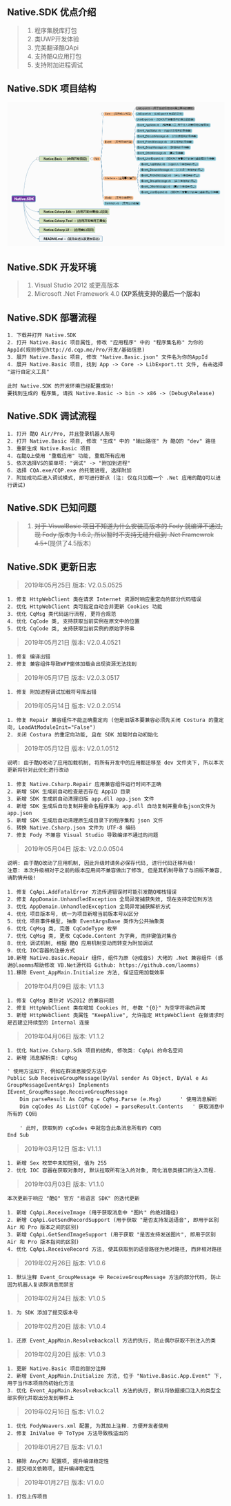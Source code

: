 ## Native.SDK 优点介绍

> 1. 程序集脱库打包
> 2. 类UWP开发体验
> 3. 完美翻译酷QApi
> 4. 支持酷Q应用打包
> 5. 支持附加进程调试

## Native.SDK 项目结构

![SDK结构](https://github.com/Jie2GG/Image/blob/master/NativeSDK(1).png "SDK结构") <br/>

## Native.SDK 开发环境

>1. Visual Studio 2012 或更高版本
>2. Microsoft .Net Framework 4.0 **(XP系统支持的最后一个版本)**

## Native.SDK 部署流程

	1. 下载并打开 Native.SDK
	2. 打开 Native.Basic 项目属性, 修改 "应用程序" 中的 "程序集名称" 为你的AppId(规则参见http://d.cqp.me/Pro/开发/基础信息)
	3. 展开 Native.Basic 项目, 修改 "Native.Basic.json" 文件名为你的AppId
	4. 展开 Native.Basic 项目, 找到 App -> Core -> LibExport.tt 文件, 右击选择 "运行自定义工具"
	
	此时 Native.SDK 的开发环境已经配置成功!
	要找到生成的 程序集, 请找 Native.Basic -> bin -> x86 -> (Debug\Release) 

## Native.SDK 调试流程

    1. 打开 酷Q Air/Pro, 并且登录机器人账号
    2. 打开 Native.Basic 项目, 修改 "生成" 中的 "输出路径" 为 酷Q的 "dev" 路径
    3. 重新生成 Native.Basic 项目
    4. 在酷Q上使用 "重载应用" 功能, 重载所有应用
    5. 依次选择VS的菜单项: "调试" -> "附加到进程"
    6. 选择 CQA.exe/CQP.exe 的托管进程, 选择附加
    7. 附加成功后进入调试模式, 即可进行断点 (注: 仅在只加载一个 .Net 应用的酷Q可以进行调试)

## Native.SDK 已知问题

> 1. ~~对于 VisualBasic 项目不知道为什么安装高版本的 Fody 就编译不通过, 现 Fody 版本为 1.6.2, 所以暂时不支持无缝升级到 .Net Framewrok 4.5+~~(提供了4.5版本)

## Native.SDK 更新日志
> 2019年05月25日 版本: V2.0.5.0525

	1. 修复 HttpWebClient 类在请求 Internet 资源时响应重定向的部分代码错误
	2. 优化 HttpWebClient 类可指定自动合并更新 Cookies 功能
	3. 优化 CqMsg 类代码运行流程, 更符合规范
	4. 优化 CqCode 类, 支持获取当前实例在原文中的位置
	5. 优化 CqCode 类, 支持获取当前实例的原始字符串

> 2019年05月21日 版本: V2.0.4.0521

	1. 修复 编译出错
	2. 修复 兼容组件导致WFP窗体加载会出现资源无法找到

> 2019年05月17日 版本: V2.0.3.0517

	1. 修复 附加进程调试加载符号库出错

> 2019年05月14日 版本: V2.0.2.0514

	1. 修复 Repair 兼容组件不能正确重定向 (但是旧版本要兼容必须先关闭 Costura 的重定向, LoadAtModuleInit="False")
	2. 关闭 Costura 的重定向功能, 且在 SDK 加载时自动初始化

> 2019年05月12日 版本: V2.0.1.0512

	说明: 由于酷Q改动了应用加载机制, 将所有开发中的应用都迁移至 dev 文件夹下, 所以本次更新将针对此优化进行改动

    1. 修复 Native.Csharp.Repair 应用兼容组件运行时间不正确
    2. 新增 SDK 生成前自动检查是否存在 AppID 目录
    3. 新增 SDK 生成前自动清理旧版 app.dll app.json 文件
    4. 新增 SDK 生成后自动复制并重命名程序集为 app.dll 自动复制并重命名json文件为 app.json
    5. 新增 SDK 生成后自动清理原生成目录下的程序集和 json 文件
    6. 转换 Native.Csharp.json 文件为 UTF-8 编码
    7. 修复 Fody 不兼容 Visual Studio 导致编译不通过的问题

> 2019年05月04日 版本: V2.0.0.0504

	说明: 由于酷Q改动了应用机制, 因此升级时请务必保存代码, 进行代码迁移升级!
	注意: 本次升级相对于之前的版本应用间不兼容做出了修改, 但是其机制导致了与旧版不兼容, 请酌情升级!
    
    1. 修复 CqApi.AddFatalError 方法传递错误时可能引发酷Q堆栈错误
    2. 修复 AppDomain.UnhandledException 全局异常捕获失效, 现在支持定位到方法
    3. 优化 AppDemain.UnhandledException 全局异常捕获解析方式
    4. 优化 项目版本号, 统一为项目新增当前版本号以区分
    5. 优化 项目事件模型, 抽象 EventArgsBase 类作为公共抽象类
    6. 优化 CqMsg 类, 完善 CqCodeType 枚举
    7. 优化 CqMsg 类, 更改 CqCode.Content 为字典, 而非键值对集合
    8. 优化 调试机制, 根据 酷Q 应用机制变动而转变为附加调试
    9. 优化 IOC容器的注册方式
    10.新增 Native.Basic.Repair 组件, 组件为原 (@成音S) 大佬的 .Net 兼容组件 (感谢@laomms帮助修改 VB.Net源代码 Github: https://github.com/laomms)
	11.移除 Event_AppMain.Initialize 方法, 保证应用加载效率

> 2019年04月09日 版本: V1.1.3

    1. 修复 CqMsg 类针对 VS2012 的兼容问题
    2. 修复 HttpWebClient 类在增加 Cookies 时, 参数 "{0}" 为空字符串的异常
    3. 新增 HttpWebClient 类属性 "KeepAlive", 允许指定 HttpWebClient 在做请求时是否建立持续型的 Internal 连接

> 2019年04月06日 版本: V1.1.2
	
    1. 优化 Native.Csharp.Sdk 项目的结构, 修改类: CqApi 的命名空间
    2. 新增 消息解析类: CqMsg
    
``` VB
' 使用方法如下, 例如在群消息接受方法中
Public Sub ReceiveGroupMessage(ByVal sender As Object, ByVal e As GroupMessageEventArgs) Implements IEvent_GroupMessage.ReceiveGroupMessage
	Dim parseResult As CqMsg = CqMsg.Parse (e.Msg)		' 使用消息解析
	Dim cqCodes As List(Of CqCode) = parseResult.Contents	' 获取消息中所有的 CQ码
	
	' 此时, 获取到的 cqCodes 中就包含此条消息所有的 CQ码
End Sub
```

> 2019年03月12日 版本: V1.1.1

    1. 新增 Sex 枚举中未知性别, 值为 255
    2. 优化 IOC 容器在获取对象时, 默认拉取所有注入的对象, 简化消息类接口的注入流程.
	
> 2019年03月03日 版本: V1.1.0

	本次更新于响应 "酷Q" 官方 "易语言 SDK" 的迭代更新
	
    1. 新增 CqApi.ReceiveImage (用于获取消息中 "图片" 的绝对路径)
    2. 新增 CqApi.GetSendRecordSupport (用于获取 "是否支持发送语音", 即用于区别 Air 和 Pro 版本之间的区别)
    3. 新增 CqApi.GetSendImageSupport (用于获取 "是否支持发送图片", 即用于区别 Air 和 Pro 版本指间的区别)
    4. 优化 CqApi.ReceiveRecord 方法, 使其获取到的语音路径为绝对路径, 而非相对路径
	
> 2019年02月26日 版本: V1.0.6

    1. 默认注释 Event_GroupMessage 中 ReceiveGroupMessage 方法的部分代码, 防止因为机器人复读群消息而禁言

> 2019年02月24日 版本: V1.0.5

    1. 为 SDK 添加了提交版本号

> 2019年02月20日 版本: V1.0.4

    1. 还原 Event_AppMain.Resolvebackcall 方法的执行, 防止偶尔获取不到注入的类

> 2019年02月20日 版本: V1.0.3

    1. 更新 Native.Basic 项目的部分注释
    2. 新增 Event_AppMain.Initialize 方法, 位于 "Native.Basic.App.Event" 下, 用于当作本项目的初始化方法
    3. 优化 Event_AppMain.Resolvebackcall 方法的执行, 默认将依据接口注入的类型全部实例化并取出分发到事件上 

> 2019年02月16日 版本: V1.0.2

    1. 优化 FodyWeavers.xml 配置, 为其加上注释. 方便开发者使用
    2. 修复 IniValue 中 ToType 方法导致栈溢出的

> 2019年01月27日 版本: V1.0.1

    1. 移除 AnyCPU 配置项, 提升编译稳定性
    2. 提交相关依赖项, 提升编译稳定性

> 2019年01月27日 版本: V1.0.0

    1. 打包上传项目
